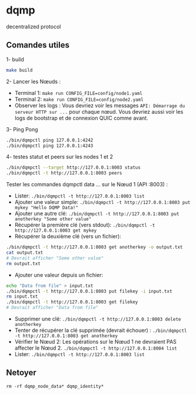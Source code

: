# dqmp
decentralized protocol

## Comandes utiles

1- build
```bash
make build
```

2- Lancer les Nœuds :
- Terminal 1: `make run CONFIG_FILE=config/node1.yaml`
- Terminal 2: `make run CONFIG_FILE=config/node2.yaml`
- Observer les logs : Vous devriez voir les messages `API: Démarrage du serveur HTTP sur ...` pour chaque nœud. Vous devriez aussi voir les logs de bootstrap et de connexion QUIC comme avant.

3- Ping Pong
```bash
./bin/dqmpctl ping 127.0.0.1:4242
./bin/dqmpctl ping 127.0.0.1:4243
```

4- testes statut et peers sur les nodes 1 et 2
```bash
./bin/dqmpctl --target http://127.0.0.1:8003 status
./bin/dqmpctl -t http://127.0.0.1:8003 peers
```

Tester les commandes dqmpctl data ... sur le Nœud 1 (API :8003) :
- Lister: `./bin/dqmpctl -t http://127.0.0.1:8003 list`
- Ajouter une valeur simple: `./bin/dqmpctl -t http://127.0.0.1:8003 put mykey "Hello DQMP Data!"`
- Ajouter une autre clé: `./bin/dqmpctl -t http://127.0.0.1:8003 put anotherkey "Some other value"`
- Récupérer la première clé (vers stdout): `./bin/dqmpctl -t http://127.0.0.1:8003 get mykey`
- Récupérer la deuxième clé (vers un fichier): 
```bash
./bin/dqmpctl -t http://127.0.0.1:8003 get anotherkey -o output.txt
cat output.txt
# Devrait afficher "Some other value"
rm output.txt
```
- Ajouter une valeur depuis un fichier: 
```bash
echo "Data from file" > input.txt
./bin/dqmpctl -t http://127.0.0.1:8003 put filekey -i input.txt
rm input.txt
./bin/dqmpctl -t http://127.0.0.1:8003 get filekey
# Devrait afficher "Data from file"
```
- Supprimer une clé: `./bin/dqmpctl -t http://127.0.0.1:8003 delete anotherkey`
- Tenter de récupérer la clé supprimée (devrait échouer) : `./bin/dqmpctl -t http://127.0.0.1:8003 get anotherkey`
- Vérifier le Nœud 2: Les opérations sur le Nœud 1 ne devraient PAS affecter le Nœud 2.
`./bin/dqmpctl -t http://127.0.0.1:8004 list`
- Lister: `./bin/dqmpctl -t http://127.0.0.1:8003 list`

## Netoyer 
`rm -rf dqmp_node_data* dqmp_identity*`